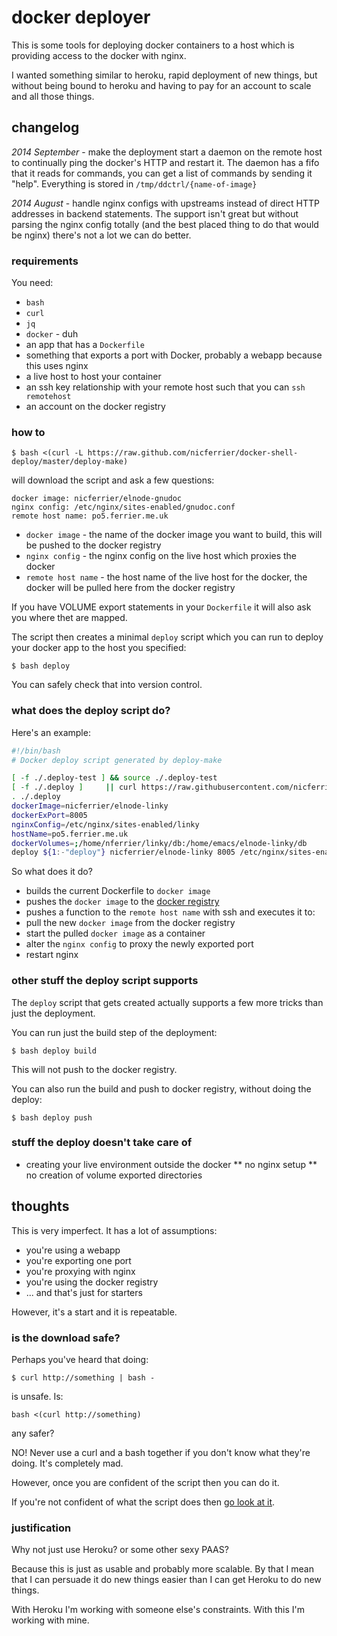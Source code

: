 # docker deployer

This is some tools for deploying docker containers to a host which is
providing access to the docker with nginx.

I wanted something similar to heroku, rapid deployment of new things,
but without being bound to heroku and having to pay for an account to
scale and all those things.


## changelog

*2014 September* - make the deployment start a daemon on the remote
host to continually ping the docker's HTTP and restart it. The daemon
has a fifo that it reads for commands, you can get a list of commands
by sending it "help". Everything is stored in `/tmp/ddctrl/{name-of-image}`

*2014 August* - handle nginx configs with upstreams instead of direct
HTTP addresses in backend statements. The support isn't great but
without parsing the nginx config totally (and the best placed thing to
do that would be nginx) there's not a lot we can do better.


### requirements

You need:

* `bash`
* `curl`
* `jq`
* `docker` - duh
* an app that has a `Dockerfile`
* something that exports a port with Docker, probably a webapp because this uses nginx
* a live host to host your container
* an ssh key relationship with your remote host such that you can `ssh remotehost`
* an account on the docker registry

### how to

```shell-session
$ bash <(curl -L https://raw.github.com/nicferrier/docker-shell-deploy/master/deploy-make)
```

will download the script and ask a few questions:

```
docker image: nicferrier/elnode-gnudoc
nginx config: /etc/nginx/sites-enabled/gnudoc.conf
remote host name: po5.ferrier.me.uk
```

* `docker image` - the name of the docker image you want to build, this will be pushed to the docker registry
* `nginx config` - the nginx config on the live host which proxies the docker
* `remote host name` - the host name of the live host for the docker, the docker will be pulled here from the docker registry

If you have VOLUME export statements in your `Dockerfile` it will also
ask you where thet are mapped.

The script then creates a minimal `deploy` script which you can run to
deploy your docker app to the host you specified:

```ShellSession
$ bash deploy
```

You can safely check that into version control.

### what does the deploy script do?

Here's an example:

```bash
#!/bin/bash
# Docker deploy script generated by deploy-make

[ -f ./.deploy-test ] && source ./.deploy-test
[ -f ./.deploy ]     || curl https://raw.githubusercontent.com/nicferrier/docker-shell-deploy/master/deploy-helpers -o ./.deploy     || { echo "can't http the deployscript" ; exit 1; }
. ./.deploy
dockerImage=nicferrier/elnode-linky
dockerExPort=8005
nginxConfig=/etc/nginx/sites-enabled/linky
hostName=po5.ferrier.me.uk
dockerVolumes=;/home/nferrier/linky/db:/home/emacs/elnode-linky/db
deploy ${1:-"deploy"} nicferrier/elnode-linky 8005 /etc/nginx/sites-enabled/linky.conf po5.ferrier.me.uk /home/nferrier/linky/db:/home/emacs/elnode-linky/db
```

So what does it do?

* builds the current Dockerfile to `docker image`
* pushes the `docker image` to the [docker registry](https://registry.hub.docker.com/)
* pushes a function to the `remote host name` with ssh and executes it to:
 * pull the new `docker image` from the docker registry
 * start the pulled `docker image` as a container
 * alter the `nginx config` to proxy the newly exported port
 * restart nginx

### other stuff the deploy script supports

The `deploy` script that gets created actually supports a few more
tricks than just the deployment.

You can run just the build step of the deployment:

```ShellSession
$ bash deploy build
```

This will not push to the docker registry.

You can also run the build and push to docker registry, without doing
the deploy:

```ShellSession
$ bash deploy push
```

### stuff the deploy doesn't take care of

* creating your live environment outside the docker
** no nginx setup
** no creation of volume exported directories

## thoughts

This is very imperfect. It has a lot of assumptions:

* you're using a webapp
* you're exporting one port
* you're proxying with nginx
* you're using the docker registry
* ... and that's just for starters

However, it's a start and it is repeatable.

### is the download safe?

Perhaps you've heard that doing:

```ShellSession
$ curl http://something | bash -
```

is unsafe. Is:

```ShellSession
bash <(curl http://something)
```

any safer?

NO! Never use a curl and a bash together if you don't know what
they're doing. It's completely mad.

However, once you are confident of the script then you can do it.

If you're not confident of what the script does
then
[go look at it](https://github.com/nicferrier/docker-shell-deploy/blob/master/deploy-make).

### justification

Why not just use Heroku? or some other sexy PAAS?

Because this is just as usable and probably more scalable. By that I
mean that I can persuade it do new things easier than I can get Heroku
to do new things.

With Heroku I'm working with someone else's constraints. With this I'm
working with mine.
